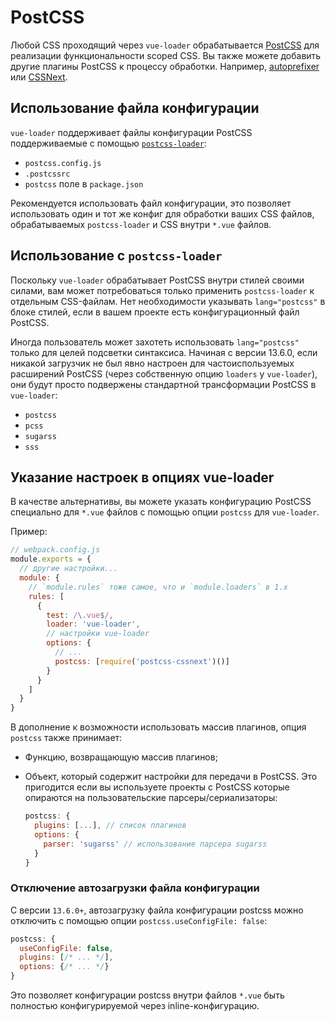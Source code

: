 # PostCSS

Любой CSS проходящий через `vue-loader` обрабатывается [PostCSS](https://github.com/postcss/postcss) для реализации функциональности scoped CSS. Вы также можете добавить другие плагины PostCSS к процессу обработки. Например, [autoprefixer](https://github.com/postcss/autoprefixer) или [CSSNext](http://cssnext.io/).

## Использование файла конфигурации

`vue-loader` поддерживает файлы конфигурации PostCSS поддерживаемые с помощью [`postcss-loader`](https://github.com/postcss/postcss-loader#usage):

- `postcss.config.js`
- `.postcssrc`
- `postcss` поле в `package.json`

Рекомендуется использовать файл конфигурации, это позволяет использовать один и тот же конфиг для обработки ваших CSS файлов, обрабатываемых `postcss-loader` и CSS внутри `*.vue` файлов.

## Использование с `postcss-loader`

Поскольку `vue-loader` обрабатывает PostCSS внутри стилей своими силами, вам может потребоваться только применить `postcss-loader` к отдельным CSS-файлам. Нет необходимости указывать `lang="postcss"` в блоке стилей, если в вашем проекте есть конфигурационный файл PostCSS.

Иногда пользователь может захотеть использовать `lang="postcss"` только для целей подсветки синтаксиса. Начиная с версии 13.6.0, если никакой загрузчик не был явно настроен для частоиспользуемых расширений PostCSS (через собственную опцию `loaders` у `vue-loader`), они будут просто подвержены стандартной трансформации PostCSS в `vue-loader`:

- `postcss`
- `pcss`
- `sugarss`
- `sss`

## Указание настроек в опциях vue-loader

В качестве альтернативы, вы можете указать конфигурацию PostCSS специально для `*.vue` файлов с помощью опции `postcss` для `vue-loader`.

Пример:

``` js
// webpack.config.js
module.exports = {
  // другие настройки...
  module: {
    // `module.rules` тоже самое, что и `module.loaders` в 1.x
    rules: [
      {
        test: /\.vue$/,
        loader: 'vue-loader',
        // настройки vue-loader
        options: {
          // ...
          postcss: [require('postcss-cssnext')()]
        }
      }
    ]
  }
}
```

В дополнение к возможности использовать массив плагинов, опция `postcss` также принимает:

- Функцию, возвращающую массив плагинов;

- Объект, который содержит настройки для передачи в PostCSS. Это пригодится если вы используете проекты с PostCSS которые опираются на пользовательские парсеры/сериализаторы:

  ``` js
  postcss: {
    plugins: [...], // список плагинов
    options: {
      parser: 'sugarss' // использование парсера sugarss
    }
  }
  ```

### Отключение автозагрузки файла конфигурации

С версии `13.6.0+`, автозагрузку файла конфигурации postcss можно отключить с помощью опции `postcss.useConfigFile: false`:

``` js
postcss: {
  useConfigFile: false,
  plugins: [/* ... */],
  options: {/* ... */}
}
```

Это позволяет конфигурации postcss внутри файлов `*.vue` быть полностью конфигурируемой через inline-конфигурацию.